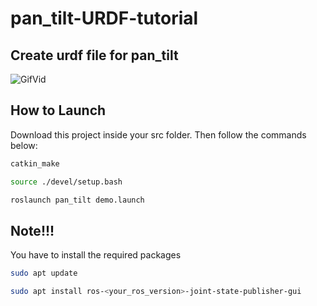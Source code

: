 # pan_tilt-URDF-tutorial
## Create urdf file for pan_tilt 
![GifVid](https://user-images.githubusercontent.com/53236244/175957052-29bb00d5-3061-4bb7-bad7-4d300cbeff95.gif)


## How to Launch
Download this project inside your src folder. Then follow the commands below:
```bash
catkin_make
```
```bash
source ./devel/setup.bash
```
```bash
roslaunch pan_tilt demo.launch
```

## Note!!!
You have to install the required packages
```bash
sudo apt update
```
```bash
sudo apt install ros-<your_ros_version>-joint-state-publisher-gui
```
